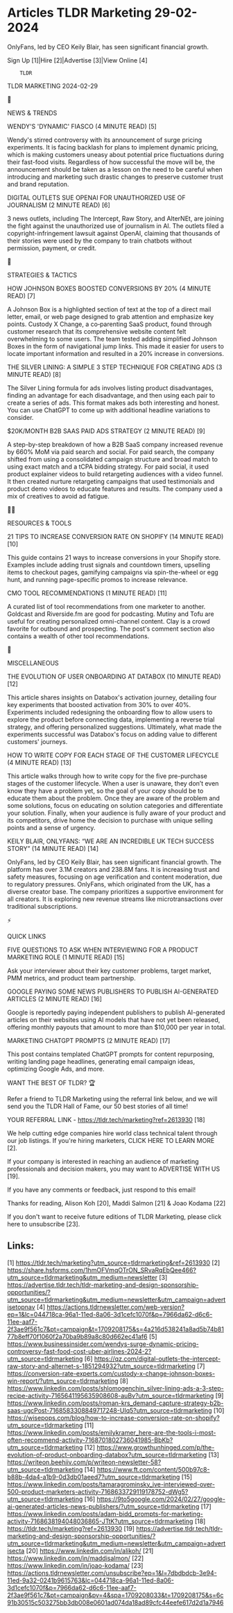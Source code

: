 # Articles TLDR Marketing 29-02-2024

OnlyFans, led by CEO Keily Blair, has seen significant financial
growth.  

Sign Up [1]|Hire [2]|Advertise [3]|View Online [4] 

		TLDR 

TLDR MARKETING 2024-02-29

📱 

NEWS & TRENDS

 WENDY'S 'DYNAMIC' FIASCO (4 MINUTE READ) [5] 

 Wendy's stirred controversy with its announcement of surge pricing
experiments. It is facing backlash for plans to implement dynamic
pricing, which is making customers uneasy about potential price
fluctuations during their fast-food visits. Regardless of how
successful the move will be, the announcement should be taken as a
lesson on the need to be careful when introducing and marketing such
drastic changes to preserve customer trust and brand reputation. 

 DIGITAL OUTLETS SUE OPENAI FOR UNAUTHORIZED USE OF JOURNALISM (2
MINUTE READ) [6] 

 3 news outlets, including The Intercept, Raw Story, and AlterNEt, are
joining the fight against the unauthorized use of journalism in AI.
The outlets filed a copyright-infringement lawsuit against OpenAI,
claiming that thousands of their stories were used by the company to
train chatbots without permission, payment, or credit. 

🚀 

STRATEGIES & TACTICS

 HOW JOHNSON BOXES BOOSTED CONVERSIONS BY 20% (4 MINUTE READ) [7] 

 A Johnson Box is a highlighted section of text at the top of a direct
mail letter, email, or web page designed to grab attention and
emphasize key points. Custody X Change, a co‑parenting SaaS product,
found through customer research that its comprehensive website content
felt overwhelming to some users. The team tested adding simplified
Johnson Boxes in the form of navigational jump links. This made it
easier for users to locate important information and resulted in a 20%
increase in conversions. 

 THE SILVER LINING: A SIMPLE 3 STEP TECHNIQUE FOR CREATING ADS (3
MINUTE READ) [8] 

 The Silver Lining formula for ads involves listing product
disadvantages, finding an advantage for each disadvantage, and then
using each pair to create a series of ads. This format makes ads both
interesting and honest. You can use ChatGPT to come up with additional
headline variations to consider. 

 $20K/MONTH B2B SAAS PAID ADS STRATEGY (2 MINUTE READ) [9] 

 A step-by-step breakdown of how a B2B SaaS company increased revenue
by 660% MoM via paid search and social. For paid search, the company
shifted from using a consolidated campaign structure and broad match
to using exact match and a tCPA bidding strategy. For paid social, it
used product explainer videos to build retargeting audiences with a
video funnel. It then created nurture retargeting campaigns that used
testimonials and product demo videos to educate features and results.
The company used a mix of creatives to avoid ad fatigue. 

🧑‍💻 

RESOURCES & TOOLS

 21 TIPS TO INCREASE CONVERSION RATE ON SHOPIFY (14 MINUTE READ) [10] 

 This guide contains 21 ways to increase conversions in your Shopify
store. Examples include adding trust signals and countdown timers,
upselling items to checkout pages, gamifying campaigns via
spin-the-wheel or egg hunt, and running page-specific promos to
increase relevance. 

 CMO TOOL RECOMMENDATIONS (1 MINUTE READ) [11] 

 A curated list of tool recommendations from one marketer to another.
Goldcast and Riverside.fm are good for podcasting. Mutiny and Tofu are
useful for creating personalized omni-channel content. Clay is a crowd
favorite for outbound and prospecting. The post's comment section also
contains a wealth of other tool recommendations. 

🎁 

MISCELLANEOUS

 THE EVOLUTION OF USER ONBOARDING AT DATABOX (10 MINUTE READ) [12] 

 This article shares insights on Databox's activation journey,
detailing four key experiments that boosted activation from 30% to
over 40%. Experiments included redesigning the onboarding flow to
allow users to explore the product before connecting data,
implementing a reverse trial strategy, and offering personalized
suggestions. Ultimately, what made the experiments successful was
Databox's focus on adding value to different customers' journeys. 

 HOW TO WRITE COPY FOR EACH STAGE OF THE CUSTOMER LIFECYCLE (4 MINUTE
READ) [13] 

 This article walks through how to write copy for the five
pre-purchase stages of the customer lifecycle. When a user is unaware,
they don’t even know they have a problem yet, so the goal of your
copy should be to educate them about the problem. Once they are aware
of the problem and some solutions, focus on educating on solution
categories and differentiate your solution. Finally, when your
audience is fully aware of your product and its competitors, drive
home the decision to purchase with unique selling points and a sense
of urgency. 

 KEILY BLAIR, ONLYFANS: “WE ARE AN INCREDIBLE UK TECH SUCCESS
STORY” (14 MINUTE READ) [14] 

 OnlyFans, led by CEO Keily Blair, has seen significant financial
growth. The platform has over 3.1M creators and 238.8M fans. It is
increasing trust and safety measures, focusing on age verification and
content moderation, due to regulatory pressures. OnlyFans, which
originated from the UK, has a diverse creator base. The company
prioritizes a supportive environment for all creators. It is exploring
new revenue streams like microtransactions over traditional
subscriptions. 

⚡ 

QUICK LINKS

 FIVE QUESTIONS TO ASK WHEN INTERVIEWING FOR A PRODUCT MARKETING ROLE
(1 MINUTE READ) [15] 

 Ask your interviewer about their key customer problems, target
market, PMM metrics, and product team partnership. 

 GOOGLE PAYING SOME NEWS PUBLISHERS TO PUBLISH AI-GENERATED ARTICLES
(2 MINUTE READ) [16] 

 Google is reportedly paying independent publishers to publish
AI-generated articles on their websites using AI models that have not
yet been released, offering monthly payouts that amount to more than
$10,000 per year in total. 

 MARKETING CHATGPT PROMPTS (2 MINUTE READ) [17] 

 This post contains templated ChatGPT prompts for content repurposing,
writing landing page headlines, generating email campaign ideas,
optimizing Google Ads, and more. 

WANT THE BEST OF TLDR? 🏆

Refer a friend to TLDR Marketing using the referral link below, and we
will send you the TLDR Hall of Fame, our 50 best stories of all time!

YOUR REFERRAL LINK - https://tldr.tech/marketing?ref=2613930 [18]

 We help cutting edge companies hire world class technical talent
through our job listings. If you're hiring marketers, CLICK HERE TO
LEARN MORE [2]. 

If your company is interested in reaching an audience of marketing
professionals and decision makers, you may want to ADVERTISE WITH US
[19]. 

If you have any comments or feedback, just respond to this email! 

Thanks for reading, 
Alison Koh [20], Maddi Salmon [21] & Joao Kodama [22] 

If you don't want to receive future editions of TLDR Marketing,
please click here to unsubscribe [23]. 

 

Links:
------
[1] https://tldr.tech/marketing?utm_source=tldrmarketing&ref=2613930
[2] https://share.hsforms.com/1hmOFVmqOTrON_SRvaRqEbQee466?utm_source=tldrmarketing&utm_medium=newsletter
[3] https://advertise.tldr.tech/tldr-marketing-and-design-sponsorship-opportunities/?utm_source=tldrmarketing&utm_medium=newsletter&utm_campaign=advertisetopnav
[4] https://actions.tldrnewsletter.com/web-version?ep=1&lc=044718ca-96a1-11ed-8a06-3d1cefc1070f&p=7966da62-d6c6-11ee-aaf7-2f3ae9f561c7&pt=campaign&t=1709208175&s=4a216d538241a8ad5b74b8177b8eff70f1060f2a70ba9b89a8c80d662ec41af6
[5] https://www.businessinsider.com/wendys-surge-dynamic-pricing-controversy-fast-food-cost-uber-airlines-2024-2?utm_source=tldrmarketing
[6] https://qz.com/digital-outlets-the-intercept-raw-story-and-alternet-s-1851294932?utm_source=tldrmarketing
[7] https://conversion-rate-experts.com/custody-x-change-johnson-boxes-win-report/?utm_source=tldrmarketing
[8] https://www.linkedin.com/posts/shlomogenchin_silver-lining-ads-a-3-step-recipe-activity-7165641195635908608-auBv?utm_source=tldrmarketing
[9] https://www.linkedin.com/posts/roman-krs_demand-capture-strategy-b2b-saas-ugcPost-7168583308849717248-UIq5?utm_source=tldrmarketing
[10] https://wisepops.com/blog/how-to-increase-conversion-rate-on-shopify?utm_source=tldrmarketing
[11] https://www.linkedin.com/posts/emilykramer_here-are-the-tools-i-most-often-recommend-activity-7168701802736041985-BbKb?utm_source=tldrmarketing
[12] https://www.growthunhinged.com/p/the-evolution-of-product-onboarding-databox?utm_source=tldrmarketing
[13] https://writeon.beehiiv.com/p/writeon-newsletter-58?utm_source=tldrmarketing
[14] https://www.ft.com/content/500b97c8-b88b-4da4-a1b9-0d3db01aeed7?utm_source=tldrmarketing
[15] https://www.linkedin.com/posts/tamaragrominsky_ive-interviewed-over-500-product-marketers-activity-7168633729119178752-dWg5?utm_source=tldrmarketing
[16] https://9to5google.com/2024/02/27/google-ai-generated-articles-news-publishers/?utm_source=tldrmarketing
[17] https://www.linkedin.com/posts/adam-bidd_prompts-for-marketing-activity-7168638194048036865-JTtK?utm_source=tldrmarketing
[18] https://tldr.tech/marketing?ref=2613930
[19] https://advertise.tldr.tech/tldr-marketing-and-design-sponsorship-opportunities/?utm_source=tldrmarketing&utm_medium=newsletter&utm_campaign=advertisecta
[20] https://www.linkedin.com/in/alikoh/
[21] https://www.linkedin.com/in/maddisalmon/
[22] https://www.linkedin.com/in/joao-kodama/
[23] https://actions.tldrnewsletter.com/unsubscribe?ep=1&l=7dbdbdcb-3e94-11ed-9a32-0241b9615763&lc=044718ca-96a1-11ed-8a06-3d1cefc1070f&p=7966da62-d6c6-11ee-aaf7-2f3ae9f561c7&pt=campaign&pv=4&spa=1709208033&t=1709208175&s=6c91b30515c503275bb3db008e0601ad074da18ad89cfc44eefe617d2d1a7946